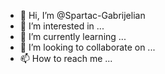 - 👋 Hi, I’m @Spartac-Gabrijelian
- 👀 I’m interested in ...
- 🌱 I’m currently learning ...
- 💞️ I’m looking to collaborate on ...
- 📫 How to reach me ...

<!---
Spartac-Gabrijelian/Spartac-Gabrijelian is a ✨ special ✨ repository because its `README.md` (this file) appears on your GitHub profile.
You can click the Preview link to take a look at your changes.
--->
